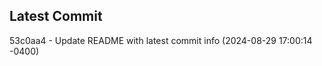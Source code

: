 
## Latest Commit
53c0aa4 - Update README with latest commit info (2024-08-29 17:00:14 -0400) <Yunxi-Zhou>
